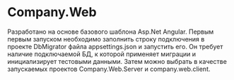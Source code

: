 # Company.Web
Разработано на основе базового шаблона Asp.Net Angular.
Первым первым запуском необходимо заполнить строку подключения в проекте DbMigrator файла appsettings.json и запустить его. Он требует наличие подключаемой БД, к которой применяет миграции и инициализирует тестовыми данными.
Затем можно выбрать в качестве запускаемых проектов Company.Web.Server и company.web.client.
